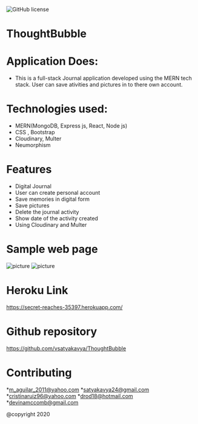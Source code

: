 
![GitHub license](https://img.shields.io/badge/license-MIT-orange.svg)    

# ThoughtBubble

# Application Does:
* This is a full-stack Journal application developed using the MERN tech stack. User can save ativities and pictures in to there own account.

# Technologies used:
* MERN(MongoDB, Express js, React, Node js)
* CSS , Bootstrap
* Cloudinary, Multer
* Neumorphism

# Features
* Digital Journal
* User can create personal account
* Save memories in digital form
* Save pictures
* Delete the journal activity
* Show date of the activity created
* Using Cloudinary and Multer






# Sample web page
![picture](Asset/home.png)
![picture](Asset/thought.png)



 
 
# Heroku Link
 https://secret-reaches-35397.herokuapp.com/



# Github repository
 https://github.com/vsatyakavya/ThoughtBubble



# Contributing
  *m_aguilar_2011@yahoo.com
    *satyakavya24@gmail.com
    *cristinaruiz96@yahoo.com
    *drod18@hotmail.com
    *devinamccomb@gmail.com

@copyright 2020
